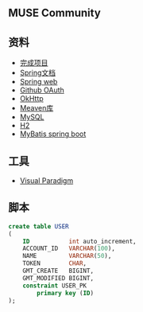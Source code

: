 ## MUSE Community

## 资料
+ [完成项目](https://github.com/codedrinker/community.git)
+ [Spring文档](ttps://spring.io/guides)
+ [Spring web](ttps://spring.io/guides/gs/serving-web-content/)
+ [Github OAuth](https://developer.github.com/apps/building-oauth-apps/creating-an-oauth-app/)
+ [OkHttp](https://square.github.io/okhttp/)
+ [Meaven库](https://mvnrepository.com/)
+ [MySQL](https://www.runoob.com/mysql/mysql-tutorial.html)
+ [H2](http://www.h2database.com/html/main.html)
+ [MyBatis spring boot](http://mybatis.org/spring-boot-starter/mybatis-spring-boot-autoconfigure/)

## 工具
+ [Visual Paradigm](https://www.visual-paradigm.com/cn/)

## 脚本
```sql
create table USER
(
    ID           int auto_increment,
    ACCOUNT_ID   VARCHAR(100),
    NAME         VARCHAR(50),
    TOKEN        CHAR,
    GMT_CREATE   BIGINT,
    GMT_MODIFIED BIGINT,
    constraint USER_PK
        primary key (ID)
);
```




